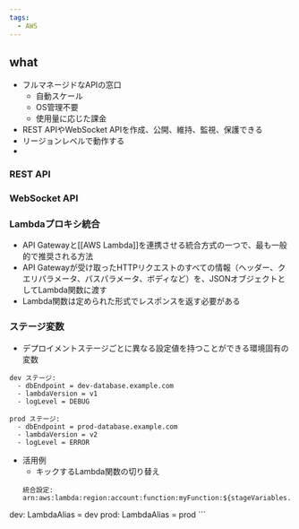 ```yaml
---
tags:
  - AWS
---
```

## what
- フルマネージドなAPIの窓口
	- 自動スケール
	- OS管理不要
	- 使用量に応じた課金
- REST APIやWebSocket APIを作成、公開、維持、監視、保護できる
- リージョンレベルで動作する
- 
### REST API

### WebSocket API

### 
### Lambdaプロキシ統合
- API Gatewayと[[AWS Lambda]]を連携させる統合方式の一つで、最も一般的で推奨される方法
- API Gatewayが受け取ったHTTPリクエストのすべての情報（ヘッダー、クエリパラメータ、パスパラメータ、ボディなど）を、JSONオブジェクトとしてLambda関数に渡す
- Lambda関数は定められた形式でレスポンスを返す必要がある

### ステージ変数
- デプロイメントステージごとに異なる設定値を持つことができる環境固有の変数
```
dev ステージ:
  - dbEndpoint = dev-database.example.com
  - lambdaVersion = v1
  - logLevel = DEBUG

prod ステージ:
  - dbEndpoint = prod-database.example.com  
  - lambdaVersion = v2
  - logLevel = ERROR
```
- 活用例
	- キックするLambda関数の切り替え
	```
	統合設定: arn:aws:lambda:region:account:function:myFunction:${stageVariables.LambdaAlias}

dev: LambdaAlias = dev
	prod: LambdaAlias = prod
	```

## 